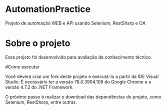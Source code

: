 # AutomationPractice
Projeto de automação WEB e API usando Selenium, RestSharp e C#.

# Sobre o projeto 

Esse projeto foi desenvolvido para avaliação de conhecimento técnico.

#Como executar

Você deverá criar um fork deste projeto e executá-lo a partir da IDE Visual Studio. É necessário ter a versão 78.0.3904.108 do Google Chrome
e a versão 4.7.2 do .NET Framework.

O próximo passo é realizar o download das dependências do projeto, como Selenium, RestSharp, entre outras.




